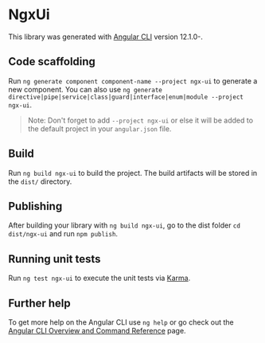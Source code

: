 # NgxUi

This library was generated with [Angular CLI](https://github.com/angular/angular-cli) version 12.1.0-.

## Code scaffolding

Run `ng generate component component-name --project ngx-ui` to generate a new component. You can also use `ng generate directive|pipe|service|class|guard|interface|enum|module --project ngx-ui`.
> Note: Don't forget to add `--project ngx-ui` or else it will be added to the default project in your `angular.json` file. 

## Build

Run `ng build ngx-ui` to build the project. The build artifacts will be stored in the `dist/` directory.

## Publishing

After building your library with `ng build ngx-ui`, go to the dist folder `cd dist/ngx-ui` and run `npm publish`.

## Running unit tests

Run `ng test ngx-ui` to execute the unit tests via [Karma](https://karma-runner.github.io).

## Further help

To get more help on the Angular CLI use `ng help` or go check out the [Angular CLI Overview and Command Reference](https://angular.io/cli) page.
